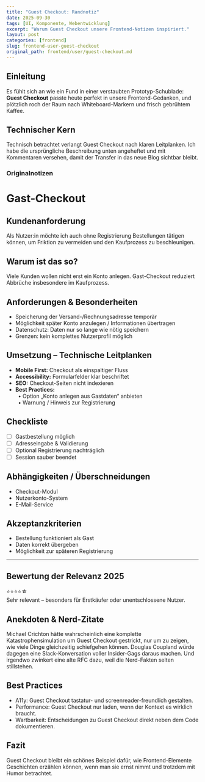 ```yaml
---
title: "Guest Checkout: Randnotiz"
date: 2025-09-30
tags: [UI, Komponente, Webentwicklung]
excerpt: "Warum Guest Checkout unsere Frontend-Notizen inspiriert."
layout: post
categories: [frontend]
slug: frontend-user-guest-checkout
original_path: frontend/user/guest-checkout.md
---
```


## Einleitung
Es fühlt sich an wie ein Fund in einer verstaubten Prototyp-Schublade: **Guest Checkout** passte heute perfekt in unsere Frontend-Gedanken, und plötzlich roch der Raum nach Whiteboard-Markern und frisch gebrühtem Kaffee.

## Technischer Kern
Technisch betrachtet verlangt Guest Checkout nach klaren Leitplanken. Ich habe die ursprüngliche Beschreibung unten angeheftet und mit Kommentaren versehen, damit der Transfer in das neue Blog sichtbar bleibt.

### Originalnotizen
# Gast-Checkout

## Kundenanforderung  
Als Nutzer:in möchte ich auch ohne Registrierung Bestellungen tätigen können, um Friktion zu vermeiden und den Kaufprozess zu beschleunigen.

## Warum ist das so?  
Viele Kunden wollen nicht erst ein Konto anlegen. Gast-Checkout reduziert Abbrüche insbesondere im Kaufprozess.

## Anforderungen & Besonderheiten  
- Speicherung der Versand-/Rechnungsadresse temporär  
- Möglichkeit später Konto anzulegen / Informationen übertragen  
- Datenschutz: Daten nur so lange wie nötig speichern  
- Grenzen: kein komplettes Nutzerprofil möglich  

## Umsetzung – Technische Leitplanken  
- **Mobile First:** Checkout als einspaltiger Fluss  
- **Accessibility:** Formularfelder klar beschriftet  
- **SEO:** Checkout-Seiten nicht indexieren  
- **Best Practices:**  
 • Option „Konto anlegen aus Gastdaten“ anbieten  
 • Warnung / Hinweis zur Registrierung  

## Checkliste  
- [ ] Gastbestellung möglich  
- [ ] Adresseingabe & Validierung  
- [ ] Optional Registrierung nachträglich  
- [ ] Session sauber beendet  

## Abhängigkeiten / Überschneidungen  
- Checkout-Modul  
- Nutzerkonto-System  
- E-Mail-Service  

## Akzeptanzkriterien  
- Bestellung funktioniert als Gast  
- Daten korrekt übergeben  
- Möglichkeit zur späteren Registrierung  

---

## Bewertung der Relevanz 2025  
⭐⭐⭐⭐☆  
Sehr relevant – besonders für Erstkäufer oder unentschlossene Nutzer.

## Anekdoten & Nerd-Zitate
Michael Crichton hätte wahrscheinlich eine komplette Katastrophensimulation um Guest Checkout gestrickt, nur um zu zeigen, wie viele Dinge gleichzeitig schiefgehen können. Douglas Coupland würde dagegen eine Slack-Konversation voller Insider-Gags daraus machen. Und irgendwo zwinkert eine alte RFC dazu, weil die Nerd-Fakten selten stillstehen.

## Best Practices
- A11y: Guest Checkout tastatur- und screenreader-freundlich gestalten.
- Performance: Guest Checkout nur laden, wenn der Kontext es wirklich braucht.
- Wartbarkeit: Entscheidungen zu Guest Checkout direkt neben dem Code dokumentieren.

## Fazit
Guest Checkout bleibt ein schönes Beispiel dafür, wie Frontend-Elemente Geschichten erzählen können, wenn man sie ernst nimmt und trotzdem mit Humor betrachtet.
